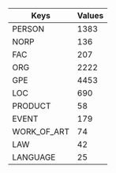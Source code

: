 |Keys|Values|
|---|---|
| PERSON | 1383 |
| NORP | 136 |
| FAC | 207 |
| ORG | 2222 |
| GPE | 4453 |
| LOC | 690 |
| PRODUCT | 58 |
| EVENT | 179 |
| WORK_OF_ART | 74 |
| LAW | 42 |
| LANGUAGE | 25 |
